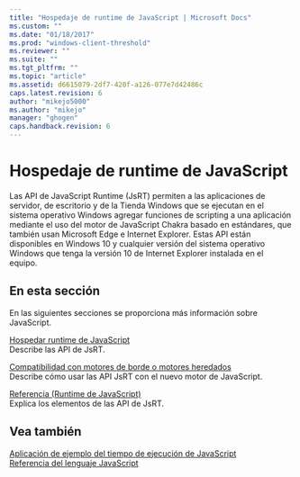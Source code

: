 ```yaml
---
title: "Hospedaje de runtime de JavaScript | Microsoft Docs"
ms.custom: ""
ms.date: "01/18/2017"
ms.prod: "windows-client-threshold"
ms.reviewer: ""
ms.suite: ""
ms.tgt_pltfrm: ""
ms.topic: "article"
ms.assetid: d6615079-2df7-420f-a126-077e7d42486c
caps.latest.revision: 6
author: "mikejo5000"
ms.author: "mikejo"
manager: "ghogen"
caps.handback.revision: 6
---
```

# Hospedaje de runtime de JavaScript
Las API de JavaScript Runtime \(JsRT\) permiten a las aplicaciones de servidor, de escritorio y de la Tienda Windows que se ejecutan en el sistema operativo Windows agregar funciones de scripting a una aplicación mediante el uso del motor de JavaScript Chakra basado en estándares, que también usan Microsoft Edge e Internet Explorer. Estas API están disponibles en Windows 10 y cualquier versión del sistema operativo Windows que tenga la versión 10 de Internet Explorer instalada en el equipo.  
  
## En esta sección  
 En las siguientes secciones se proporciona más información sobre JavaScript.  
  
 [Hospedar runtime de JavaScript](../chakra-hosting/hosting-the-javascript-runtime.md)  
 Describe las API de JsRT.  
  
 [Compatibilidad con motores de borde o motores heredados](../chakra-hosting/targeting-edge-vs-legacy-engines-in-jsrt-apis.md)  
 Describe cómo usar las API JsRT con el nuevo motor de JavaScript.  
  
 [Referencia \(Runtime de JavaScript\)](../chakra-hosting/reference-javascript-runtime.md)  
 Explica los elementos de las API de JsRT.  
  
## Vea también  
 [Aplicación de ejemplo del tiempo de ejecución de JavaScript](http://go.microsoft.com/fwlink/p/?LinkID=306674&clcid=0x409)   
 [Referencia del lenguaje JavaScript](../javascript/javascript-language-reference.md)